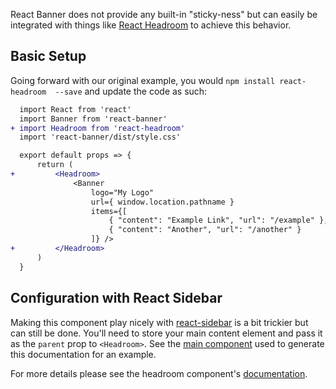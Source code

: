 React Banner does not provide any built-in "sticky-ness" but can easily be 
integrated with things like [React Headroom][1] to achieve this behavior.


## Basic Setup

Going forward with our original example, you would `npm install react-headroom 
--save` and update the code as such:

``` diff
  import React from 'react'
  import Banner from 'react-banner'
+ import Headroom from 'react-headroom'
  import 'react-banner/dist/style.css'

  export default props => {
      return (
+         <Headroom>
              <Banner
                  logo="My Logo"
                  url={ window.location.pathname }
                  items={[
                      { "content": "Example Link", "url": "/example" },
                      { "content": "Another", "url": "/another" }
                  ]} />
+         </Headroom>
      )
  }
```


## Configuration with React Sidebar

Making this component play nicely with [react-sidebar][2] is a bit trickier 
but can still be done. You'll need to store your main content element and pass
it as the `parent` prop to `<Headroom>`. See the [main component][3] used to 
generate this documentation for an example.

For more details please see the headroom component's [documentation][1].


[1]: https://github.com/KyleAMathews/react-headroom
[2]: ./integration/sidebar
[3]: https://github.com/skipjack/react-banner/blob/master/src/site/site.jsx